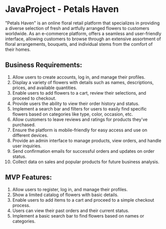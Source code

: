 # JavaProject - Petals Haven

"Petals Haven" is an online floral retail platform that specializes in providing a diverse selection of fresh and artfully arranged flowers to customers worldwide. As an e-commerce platform, offers a seamless and user-friendly interface, allowing customers to browse through an extensive assortment of floral arrangements, bouquets, and individual stems from the comfort of their homes.

## Business Requirements:
1. Allow users to create accounts, log in, and manage their profiles.  
2. Display a variety of flowers with details such as names, descriptions, prices, and available quantities.  
3. Enable users to add flowers to a cart, review their selections, and proceed to checkout.  
4. Provide users the ability to view their order history and status.
5. Implement a search bar and filters for users to easily find specific flowers based on categories like type, color, occasion, etc.
6. Allow customers to leave reviews and ratings for products they've purchased.
7. Ensure the platform is mobile-friendly for easy access and use on different devices.
8. Provide an admin interface to manage products, view orders, and handle user inquiries.
9. Send confirmation emails for successful orders and updates on order status.
10. Collect data on sales and popular products for future business analysis.

## MVP Features:
1. Allow users to register, log in, and manage their profiles.
2. Show a limited catalog of flowers with basic details.
3. Enable users to add items to a cart and proceed to a simple checkout process.
4. Users can view their past orders and their current status.
5. Implement a basic search bar to find flowers based on names or categories.
